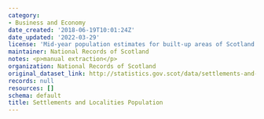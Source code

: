 ```yaml
---
category:
- Business and Economy
date_created: '2018-06-19T10:01:24Z'
date_updated: '2022-03-29'
license: 'Mid-year population estimates for built-up areas of Scotland. '
maintainer: National Records of Scotland
notes: <p>manual extraction</p>
organization: National Records of Scotland
original_dataset_link: http://statistics.gov.scot/data/settlements-and-localities-population
records: null
resources: []
schema: default
title: Settlements and Localities Population
---
```

